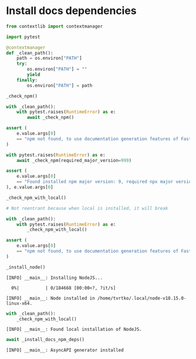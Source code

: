 Install docs dependencies
================

<!-- WARNING: THIS FILE WAS AUTOGENERATED! DO NOT EDIT! -->

``` python
from contextlib import contextmanager

import pytest
```

``` python
@contextmanager
def _clean_path():
    path = os.environ["PATH"]
    try:
        os.environ["PATH"] = ""
        yield
    finally:
        os.environ["PATH"] = path
```

``` python
_check_npm()
```

``` python
with _clean_path():
    with pytest.raises(RuntimeError) as e:
        await _check_npm()

assert (
    e.value.args[0]
    == "npm not found, to use documentation generation features of FastKafka, you must have npm >= 9 installed"
)
```

``` python
with pytest.raises(RuntimeError) as e:
    await _check_npm(required_major_version=999)

assert (
    e.value.args[0]
    == "Found installed npm major version: 9, required npx major version: 999. To use documentation features of FastKafka, please update npm"
), e.value.args[0]
```

``` python
_check_npm_with_local()
```

``` python
# Not reentrant because when local is installed, it will break

with _clean_path():
    with pytest.raises(RuntimeError) as e:
        _check_npm_with_local()

assert (
    e.value.args[0]
    == "npm not found, to use documentation generation features of FastKafka, you must have npm >= 9 installed"
)
```

``` python
_install_node()
```

    [INFO] __main__: Installing NodeJS...

      0%|          | 0/184668 [00:00<?, ?it/s]

    [INFO] __main__: Node installed in /home/tvrtko/.local/node-v18.15.0-linux-x64.

``` python
with _clean_path():
    _check_npm_with_local()
```

    [INFO] __main__: Found local installation of NodeJS.

``` python
await _install_docs_npm_deps()
```

    [INFO] __main__: AsyncAPI generator installed
